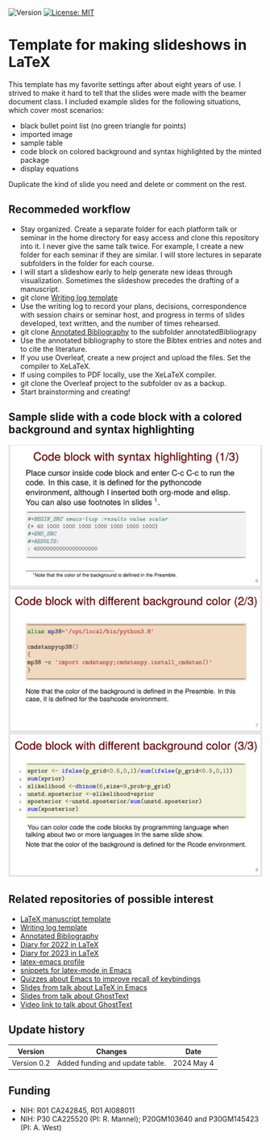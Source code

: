 ![Version](https://img.shields.io/static/v1?label=slideshowTemplateLaTeX&message=0.2&color=brightcolor)
[![License: MIT](https://img.shields.io/badge/License-MIT-blue.svg)](https://opensource.org/licenses/MIT)



# Template for making slideshows in LaTeX

This template has my favorite settings after about eight years of use.
I strived to make it hard to tell that the slides were made with the beamer document class.
I included example slides for the following situations, which cover most scenarios:

- black bullet point list (no green triangle for points)
- imported image
- sample table
- code block on colored background and syntax highlighted by the minted package
- display equations

Duplicate the kind of slide you need and delete or comment on the rest.

## Recommeded workflow

- Stay organized. Create a separate folder for each platform talk or seminar in the home directory for easy access and clone this repository into it. I never give the same talk twice. For example, I create a new folder for each seminar if they are similar. I will store lectures in separate subfolders in the folder for each course.
- I will start a slideshow early to help generate new ideas through visualization. Sometimes the slideshow precedes the drafting of a manuscript.
- git clone [Writing log template](https://github.com/MooersLab/writingLogTemplate)
- Use the writing log to record your plans, decisions, correspondence with session chairs or seminar host, and progress in terms of slides developed, text written, and the number of times rehearsed.
- git clone  [Annotated Bibliography](https://github.com/MooersLab/annotatedBibliography) to the subfolder annotatedBibliograpy
- Use the annotated bibliography to store the Bibtex entries and notes and to cite the literature.
- If you use Overleaf, create a new project and upload the files. Set the compiler to XeLaTeX.
- If using compiles to PDF locally, use the XeLaTeX compiler.
- git clone the Overleaf project to the subfolder ov as a backup.
- Start brainstorming and creating!

## Sample slide with a code block with a colored background and syntax highlighting

<p align="center"><img src="polyglot.png" max-width: 25%; height: auto;></p>

## Related repositories of possible interest

- [LaTeX manuscript template](https://github.com/MooersLab/manuscriptInLaTeX)
- [Writing log template](https://github.com/MooersLab/writingLogTemplate)
- [Annotated Bibliography](https://github.com/MooersLab/annotatedBibliography)
- [Diary for 2022 in LaTeX](https://github.com/MooersLab/diary2022inLaTeX)
- [Diary for 2023 in LaTeX](https://github.com/MooersLab/diary2023inLaTeX)
- [latex-emacs profile](https://github.com/MooersLab/latex-emacs)
- [snippets for latex-mode in Emacs](https://github.com/MooersLab/snippet-latex-mode)
- [Quizzes about Emacs to improve recall of keybindings](https://github.com/MooersLab/qemacs)
- [Slides from talk about LaTeX in Emacs](https://github.com/MooersLab/BerlinEmacsAugust2022)
- [Slides from talk about GhostText](https://github.com/MooersLab/DSW22ghosttext)
- [Video link to talk about GhostText](https://mediasite.ouhsc.edu/Mediasite/Channel/python/watch/4da0872f028c4255ae12935655e911321d)

## Update history

|Version      | Changes                                                                                                                                    | Date                 |
|:-----------:|:------------------------------------------------------------------------------------------------------------------------------------------:|:--------------------:|
| Version 0.2 |  Added funding and update table.                                                                                                           | 2024 May 4           |

## Funding

- NIH: R01 CA242845, R01 AI088011
- NIH: P30 CA225520 (PI: R. Mannel); P20GM103640 and P30GM145423 (PI: A. West)




